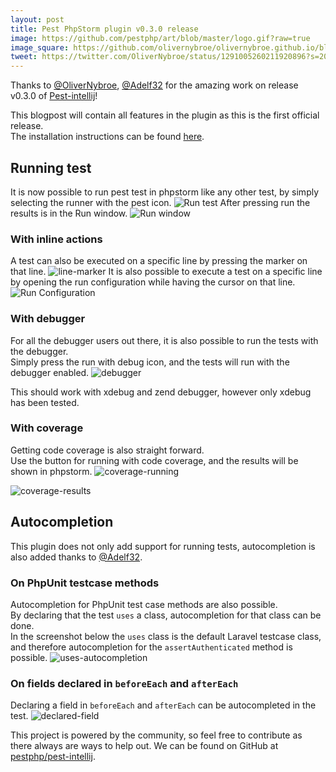 ```yaml
---
layout: post
title: Pest PhpStorm plugin v0.3.0 release
image: https://github.com/pestphp/art/blob/master/logo.gif?raw=true
image_square: https://github.com/olivernybroe/olivernybroe.github.io/blob/master/images/pest-logo-square.png?raw=true
tweet: https://twitter.com/OliverNybroe/status/1291005260211920896?s=20
---
```


Thanks to [@OliverNybroe](https://twitter.com/OliverNybroe), [@Adelf32](https://twitter.com/Adelf32) for the amazing work on release v0.3.0 of [Pest-intellij](https://pestphp.com/)!


This blogpost will contain all features in the plugin as this is the first official release.  
The installation instructions can be found [here](https://github.com/pestphp/pest-intellij#installation).


## Running test
It is now possible to run pest test in phpstorm like any other test, by simply selecting the runner with the pest icon.
![Run test](https://i.imgur.com/0TJibsE.png)
After pressing run the results is in the Run window.
![Run window](https://i.imgur.com/HRt9Xzq.png)

### With inline actions
A test can also be executed on a specific line by pressing the marker on that line.
![line-marker](https://i.imgur.com/z74xesd.png)
It is also possible to execute a test on a specific line by opening the run configuration while having the cursor on that line.
![Run Configuration](https://i.imgur.com/3z9ivww.png)

### With debugger
For all the debugger users out there, it is also possible to run the tests with the debugger.  
Simply press the run with debug icon, and the tests will run with the debugger enabled.
![debugger](https://i.imgur.com/3DabCAy.png)

This should work with xdebug and zend debugger, however only xdebug has been tested.

### With coverage
Getting code coverage is also straight forward.  
Use the button for running with code coverage, and the results will be shown in phpstorm.
![coverage-running](https://i.imgur.com/NvSLx3w.png)

![coverage-results](https://i.imgur.com/1qLN3hZ.png)

## Autocompletion
This plugin does not only add support for running tests, autocompletion is also added thanks to [@Adelf32](https://twitter.com/Adelf32).

### On PhpUnit testcase methods
Autocompletion for PhpUnit test case methods are also possible.  
By declaring that the test `uses` a class, autocompletion for that class can be done.  
In the screenshot below the `uses` class is the default Laravel testcase class, and therefore autocompletion for the `assertAuthenticated` method is possible.
![uses-autocompletion](https://i.imgur.com/abG18wx.png)

### On fields declared in `beforeEach` and `afterEach`
Declaring a field in `beforeEach` and `afterEach` can be autocompleted in the test.
![declared-field](https://i.imgur.com/vxM3Tjt.png)


This project is powered by the community, so feel free to contribute as there always are ways to help out.
We can be found on GitHub at [pestphp/pest-intellij](https://github.com/pestphp/pest-intellij).

